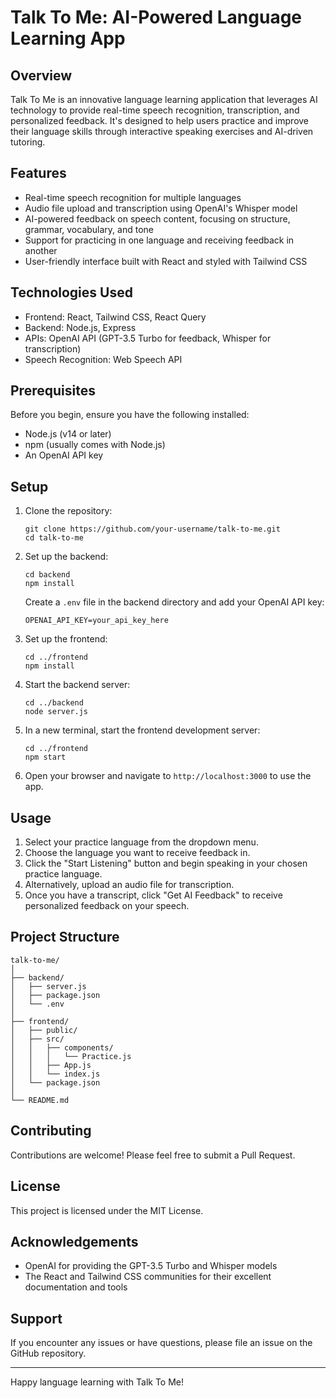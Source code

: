 # Talk To Me: AI-Powered Language Learning App

## Overview

Talk To Me is an innovative language learning application that leverages AI technology to provide real-time speech recognition, transcription, and personalized feedback. It's designed to help users practice and improve their language skills through interactive speaking exercises and AI-driven tutoring.

## Features

- Real-time speech recognition for multiple languages
- Audio file upload and transcription using OpenAI's Whisper model
- AI-powered feedback on speech content, focusing on structure, grammar, vocabulary, and tone
- Support for practicing in one language and receiving feedback in another
- User-friendly interface built with React and styled with Tailwind CSS

## Technologies Used

- Frontend: React, Tailwind CSS, React Query
- Backend: Node.js, Express
- APIs: OpenAI API (GPT-3.5 Turbo for feedback, Whisper for transcription)
- Speech Recognition: Web Speech API

## Prerequisites

Before you begin, ensure you have the following installed:
- Node.js (v14 or later)
- npm (usually comes with Node.js)
- An OpenAI API key

## Setup

1. Clone the repository:
   ```
   git clone https://github.com/your-username/talk-to-me.git
   cd talk-to-me
   ```

2. Set up the backend:
   ```
   cd backend
   npm install
   ```
   Create a `.env` file in the backend directory and add your OpenAI API key:
   ```
   OPENAI_API_KEY=your_api_key_here
   ```

3. Set up the frontend:
   ```
   cd ../frontend
   npm install
   ```

4. Start the backend server:
   ```
   cd ../backend
   node server.js
   ```

5. In a new terminal, start the frontend development server:
   ```
   cd ../frontend
   npm start
   ```

6. Open your browser and navigate to `http://localhost:3000` to use the app.

## Usage

1. Select your practice language from the dropdown menu.
2. Choose the language you want to receive feedback in.
3. Click the "Start Listening" button and begin speaking in your chosen practice language.
4. Alternatively, upload an audio file for transcription.
5. Once you have a transcript, click "Get AI Feedback" to receive personalized feedback on your speech.

## Project Structure

```
talk-to-me/
│
├── backend/
│   ├── server.js
│   ├── package.json
│   └── .env
│
├── frontend/
│   ├── public/
│   ├── src/
│   │   ├── components/
│   │   │   └── Practice.js
│   │   ├── App.js
│   │   └── index.js
│   └── package.json
│
└── README.md
```

## Contributing

Contributions are welcome! Please feel free to submit a Pull Request.

## License

This project is licensed under the MIT License.

## Acknowledgements

- OpenAI for providing the GPT-3.5 Turbo and Whisper models
- The React and Tailwind CSS communities for their excellent documentation and tools

## Support

If you encounter any issues or have questions, please file an issue on the GitHub repository.

---

Happy language learning with Talk To Me!